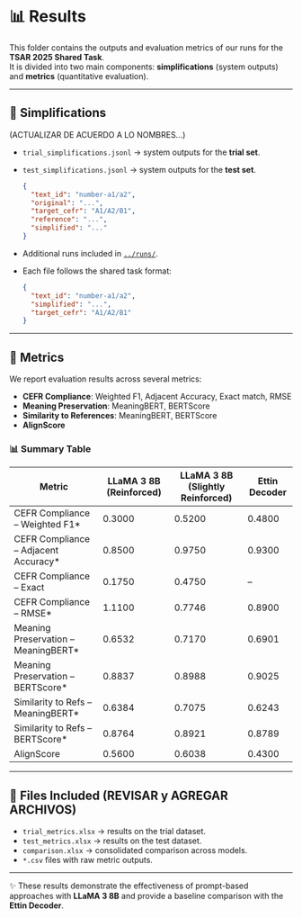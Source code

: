 # 📊 Results

This folder contains the outputs and evaluation metrics of our runs for the **TSAR 2025 Shared Task**.  
It is divided into two main components: **simplifications** (system outputs) and **metrics** (quantitative evaluation).

---

## 📝 Simplifications
(ACTUALIZAR DE ACUERDO A LO NOMBRES...)
- `trial_simplifications.jsonl` → system outputs for the **trial set**.  
- `test_simplifications.jsonl` → system outputs for the **test set**.  
  
  ```json
  {
    "text_id": "number-a1/a2",
    "original": "...",
    "target_cefr": "A1/A2/B1",
    "reference": "...",
    "simplified": "..."
  }

- Additional runs included in [`../runs/`](../runs/).

- Each file follows the shared task format:  

  ```json
  {
    "text_id": "number-a1/a2",
    "simplified": "...",
    "target_cefr": "A1/A2/B1"
  }
  ```
---

## 📐 Metrics

We report evaluation results across several metrics:  

- **CEFR Compliance**: Weighted F1, Adjacent Accuracy, Exact match, RMSE  
- **Meaning Preservation**: MeaningBERT, BERTScore  
- **Similarity to References**: MeaningBERT, BERTScore  
- **AlignScore**  

### 📊 Summary Table

| Metric                                 | LLaMA 3 8B (Reinforced)  | LLaMA 3 8B (Slightly Reinforced) | Ettin Decoder |
|----------------------------------------|--------------------------|----------------------------------|---------------|
| CEFR Compliance – Weighted F1*         | 0.3000                   | 0.5200                           | 0.4800        |
| CEFR Compliance – Adjacent Accuracy*   | 0.8500                   | 0.9750                           | 0.9300        |
| CEFR Compliance – Exact                | 0.1750                   | 0.4750                           | –             |
| CEFR Compliance – RMSE*                | 1.1100                   | 0.7746                           | 0.8900        |
| Meaning Preservation – MeaningBERT*    | 0.6532                   | 0.7170                           | 0.6901        |
| Meaning Preservation – BERTScore*      | 0.8837                   | 0.8988                           | 0.9025        |
| Similarity to Refs – MeaningBERT*      | 0.6384                   | 0.7075                           | 0.6243        |
| Similarity to Refs – BERTScore*        | 0.8764                   | 0.8921                           | 0.8789        |
| AlignScore                             | 0.5600                   | 0.6038                           | 0.4300        |

---

## 📂 Files Included (REVISAR y AGREGAR ARCHIVOS)

- `trial_metrics.xlsx` → results on the trial dataset.  
- `test_metrics.xlsx` → results on the test dataset.  
- `comparison.xlsx` → consolidated comparison across models.  
- `*.csv` files with raw metric outputs.  

---

✨ These results demonstrate the effectiveness of prompt-based approaches with **LLaMA 3 8B** and provide a baseline comparison with the **Ettin Decoder**.
